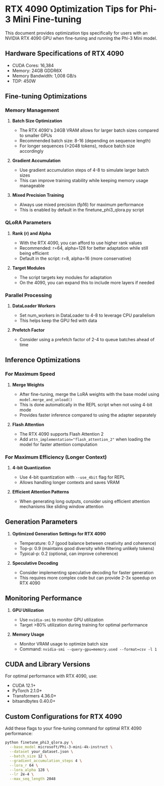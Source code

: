 # RTX 4090 Optimization Tips for Phi-3 Mini Fine-tuning

This document provides optimization tips specifically for users with an NVIDIA RTX 4090 GPU when fine-tuning and running the Phi-3 Mini model.

## Hardware Specifications of RTX 4090

- CUDA Cores: 16,384
- Memory: 24GB GDDR6X
- Memory Bandwidth: 1,008 GB/s
- TDP: 450W

## Fine-tuning Optimizations

### Memory Management

1. **Batch Size Optimization**
   - The RTX 4090's 24GB VRAM allows for larger batch sizes compared to smaller GPUs
   - Recommended batch size: 8-16 (depending on sequence length)
   - For longer sequences (>2048 tokens), reduce batch size accordingly

2. **Gradient Accumulation**
   - Use gradient accumulation steps of 4-8 to simulate larger batch sizes
   - This can improve training stability while keeping memory usage manageable

3. **Mixed Precision Training**
   - Always use mixed precision (fp16) for maximum performance
   - This is enabled by default in the finetune_phi3_qlora.py script

### QLoRA Parameters

1. **Rank (r) and Alpha**
   - With the RTX 4090, you can afford to use higher rank values
   - Recommended: r=64, alpha=128 for better adaptation while still being efficient
   - Default in the script: r=8, alpha=16 (more conservative)

2. **Target Modules**
   - The script targets key modules for adaptation
   - On the 4090, you can expand this to include more layers if needed

### Parallel Processing

1. **DataLoader Workers**
   - Set num_workers in DataLoader to 4-8 to leverage CPU parallelism
   - This helps keep the GPU fed with data

2. **Prefetch Factor**
   - Consider using a prefetch factor of 2-4 to queue batches ahead of time

## Inference Optimizations

### For Maximum Speed

1. **Merge Weights**
   - After fine-tuning, merge the LoRA weights with the base model using `model.merge_and_unload()`
   - This is done automatically in the REPL script when not using 4-bit mode
   - Provides faster inference compared to using the adapter separately

2. **Flash Attention**
   - The RTX 4090 supports Flash Attention 2
   - Add `attn_implementation="flash_attention_2"` when loading the model for faster attention computation

### For Maximum Efficiency (Longer Context)

1. **4-bit Quantization**
   - Use 4-bit quantization with `--use_4bit` flag for REPL
   - Allows handling longer contexts and saves VRAM

2. **Efficient Attention Patterns**
   - When generating long outputs, consider using efficient attention mechanisms like sliding window attention

## Generation Parameters

1. **Optimized Generation Settings for RTX 4090**
   - Temperature: 0.7 (good balance between creativity and coherence)
   - Top-p: 0.9 (maintains good diversity while filtering unlikely tokens)
   - Typical-p: 0.2 (optional, can improve coherence)

2. **Speculative Decoding**
   - Consider implementing speculative decoding for faster generation
   - This requires more complex code but can provide 2-3x speedup on RTX 4090

## Monitoring Performance

1. **GPU Utilization**
   - Use `nvidia-smi` to monitor GPU utilization
   - Target >80% utilization during training for optimal performance

2. **Memory Usage**
   - Monitor VRAM usage to optimize batch size
   - Command: `nvidia-smi --query-gpu=memory.used --format=csv -l 1`

## CUDA and Library Versions

For optimal performance with RTX 4090, use:

- CUDA 12.1+
- PyTorch 2.1.0+
- Transformers 4.36.0+
- bitsandbytes 0.40.0+

## Custom Configurations for RTX 4090

Add these flags to your fine-tuning command for optimal RTX 4090 performance:

```bash
python finetune_phi3_qlora.py \
  --base_model microsoft/Phi-3-mini-4k-instruct \
  --dataset your_dataset.json \
  --batch_size 12 \
  --gradient_accumulation_steps 4 \
  --lora_r 64 \
  --lora_alpha 128 \
  --lr 2e-4 \
  --max_seq_length 2048
```
